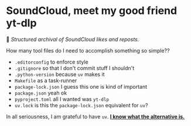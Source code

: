# SoundCloud, meet my good friend yt-dlp

🎵 *Structured archival of SoundCloud likes and reposts.*

How many tool files do I need to accomplish something so simple??

- `.editorconfig` to enforce style
- `.gitignore` so that I don't commit stuff I shouldn't
- `.python-version` because `uv` makes it
- `Makefile` as a task-runner
- `package-lock.json` I guess this one is kind of important
- `package.json` yeah ok
- `pyproject.toml` all I wanted was `yt-dlp`
- `uv.lock` is this the `package-lock.json` equivalent for `uv`?

In all seriousness, I am grateful to have `uv`. [**I know what the alternative is.**](https://pip.pypa.io/en/stable/)

